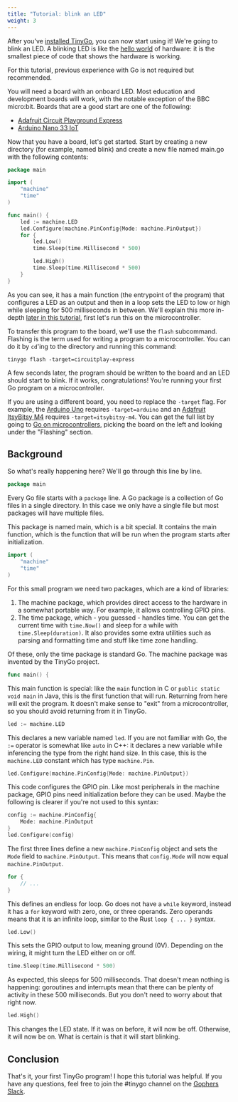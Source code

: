 ```yaml
---
title: "Tutorial: blink an LED"
weight: 3
---
```


After you've [installed TinyGo](../install/), you can now start using it! We're going to blink an LED. A blinking LED is like the [hello world](https://en.wikipedia.org/wiki/%22Hello,_World!%22_program) of hardware: it is the smallest piece of code that shows the hardware is working.

For this tutorial, previous experience with Go is not required but recommended.

You will need a board with an onboard LED. Most education and development boards will work, with the notable exception of the BBC micro:bit. Boards that are a good start are one of the following:

  - [Adafruit Circuit Playground Express](../../microcontrollers/circuit-playground-express/)
  - [Arduino Nano 33 IoT](../../microcontrollers/arduino-nano33-iot/)

Now that you have a board, let's get started. Start by creating a new directory (for example, named blink) and create a new file named main.go with the following contents:

```go
package main

import (
    "machine"
    "time"
)

func main() {
    led := machine.LED
    led.Configure(machine.PinConfig{Mode: machine.PinOutput})
    for {
        led.Low()
        time.Sleep(time.Millisecond * 500)

        led.High()
        time.Sleep(time.Millisecond * 500)
    }
}
```

As you can see, it has a main function (the entrypoint of the program) that configures a LED as an output and then in a loop sets the LED to low or high while sleeping for 500 milliseconds in between. We'll explain this more in-depth [later in this tutorial](#background), first let's run this on the microcontroller.

To transfer this program to the board, we'll use the `flash` subcommand. Flashing is the term used for writing a program to a microcontroller. You can do it by `cd`'ing to the directory and running this command:

    tinygo flash -target=circuitplay-express

A few seconds later, the program should be written to the board and an LED should start to blink. If it works, congratulations! You're running your first Go program on a microcontroller.

If you are using a different board, you need to replace the `-target` flag. For example, the [Arduino Uno](../../microcontrollers/arduino-uno/) requires `-target=arduino` and an [Adafruit ItsyBitsy M4](../../microcontrollers/itsybitsy-m4/) requires `-target=itsybitsy-m4`. You can get the full list by going to [Go on microcontrollers](../../microcontrollers/), picking the board on the left and looking under the "Flashing" section.

## Background

So what's really happening here? We'll go through this line by line.

```go
package main
```

Every Go file starts with a `package` line. A Go package is a collection of Go files in a single directory. In this case we only have a single file but most packages will have multiple files.

This package is named main, which is a bit special. It contains the main function, which is the function that will be run when the program starts after initialization.

```go
import (
    "machine"
    "time"
)
```

For this small program we need two packages, which are a kind of libraries:

 1. The machine package, which provides direct access to the hardware in a somewhat portable way. For example, it allows controlling GPIO pins.
 2. The time package, which - you guessed - handles time. You can get the current time with `time.Now()` and sleep for a while with `time.Sleep(duration)`. It also provides some extra utilities such as parsing and formatting time and stuff like time zone handling.

Of these, only the time package is standard Go. The machine package was invented by the TinyGo project.

```go
func main() {
```

This main function is special: like the `main` function in C or `public static void main` in Java, this is the first function that will run. Returning from here will exit the program. It doesn't make sense to "exit" from a microcontroller, so you should avoid returning from it in TinyGo.

```go
led := machine.LED
```

This declares a new variable named `led`. If you are not familiar with Go, the `:=` operator is somewhat like `auto` in C++: it declares a new variable while inferencing the type from the right hand size. In this case, this is the `machine.LED` constant which has type `machine.Pin`.


```go
led.Configure(machine.PinConfig{Mode: machine.PinOutput})
```

This code configures the GPIO pin. Like most peripherals in the machine package, GPIO pins need initialization before they can be used. Maybe the following is clearer if you're not used to this syntax:

```go
config := machine.PinConfig{
    Mode: machine.PinOutput
}
led.Configure(config)
```

The first three lines define a new `machine.PinConfig` object and sets the `Mode` field to `machine.PinOutput`. This means that `config.Mode` will now equal `machine.PinOutput`.


```go
for {
    // ...
}
```

This defines an endless for loop. Go does not have a `while` keyword, instead it has a `for` keyword with zero, one, or three operands. Zero operands means that it is an infinite loop, similar to the Rust `loop { ... }` syntax.

```go
led.Low()
```

This sets the GPIO output to low, meaning ground (0V). Depending on the wiring, it might turn the LED either on or off.

```go
time.Sleep(time.Millisecond * 500)
```

As expected, this sleeps for 500 milliseconds. That doesn't mean nothing is happening: goroutines and interrupts mean that there can be plenty of activity in these 500 milliseconds. But you don't need to worry about that right now.

```go
led.High()
```

This changes the LED state. If it was on before, it will now be off. Otherwise, it will now be on. What is certain is that it will start blinking.

## Conclusion

That's it, your first TinyGo program! I hope this tutorial was helpful. If you have any questions, feel free to join the #tinygo channel on the [Gophers Slack](https://invite.slack.golangbridge.org/).
